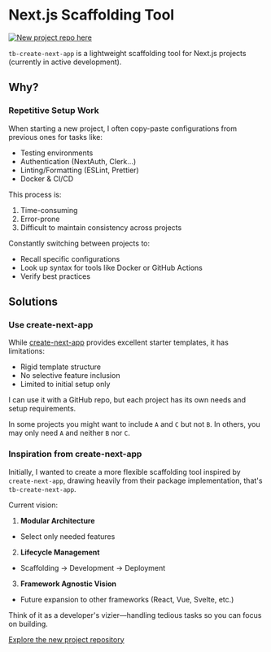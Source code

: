 # Next.js Scaffolding Tool

[![New project repo here](https://img.shields.io/badge/GitHub-Repo-blue)](https://github.com/dev-vizier/vizier)

`tb-create-next-app` is a lightweight scaffolding tool for Next.js projects (currently in active development).

## Why?

### Repetitive Setup Work

When starting a new project, I often copy-paste configurations from previous ones for tasks like:

- Testing environments
- Authentication (NextAuth, Clerk...)
- Linting/Formatting (ESLint, Prettier)
- Docker & CI/CD

This process is:

1. Time-consuming
2. Error-prone
3. Difficult to maintain consistency across projects

Constantly switching between projects to:

- Recall specific configurations
- Look up syntax for tools like Docker or GitHub Actions
- Verify best practices

## Solutions

### Use create-next-app

While [create-next-app](https://nextjs.org/docs/app/api-reference/cli/create-next-app) provides excellent starter templates, it has limitations:

- Rigid template structure
- No selective feature inclusion
- Limited to initial setup only

I can use it with a GitHub repo, but each project has its own needs and setup requirements.

In some projects you might want to include `A` and `C` but not `B`. In others, you may only need `A` and neither `B` nor `C`.

### Inspiration from create-next-app

Initially, I wanted to create a more flexible scaffolding tool inspired by `create-next-app`, drawing heavily from their package implementation, that's `tb-create-next-app`.

Current vision:

1. **Modular Architecture**

- Select only needed features

2. **Lifecycle Management**

- Scaffolding → Development → Deployment

3. **Framework Agnostic Vision**

- Future expansion to other frameworks (React, Vue, Svelte, etc.)

Think of it as a developer's vizier—handling tedious tasks so you can focus on building.

[Explore the new project repository](https://github.com/dev-vizier/vizier)
